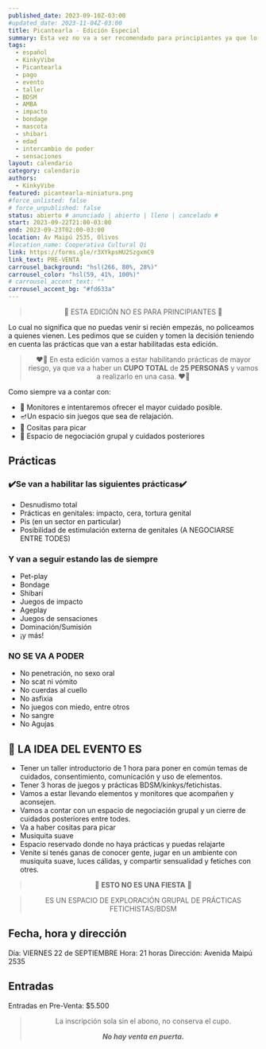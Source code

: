 ```yaml
---
published_date: 2023-09-10Z-03:00
#updated_date: 2023-11-04Z-03:00
title: Picantearla - Edición Especial
summary: Esta vez no va a ser recomendado para principiantes ya que lo haremos en un espacio privado y con la intención de habilitar más prácticas.
tags:
  - español
  - KinkyVibe
  - Picantearla
  - pago
  - evento
  - taller
  - BDSM
  - AMBA
  - impacto
  - bondage
  - mascota
  - shibari
  - edad
  - intercambio de poder
  - sensaciones
layout: calendario
category: calendario
authors:
  - KinkyVibe
featured: picantearla-miniatura.png
#force_unlisted: false
# force_unpublished: false
status: abierto # anunciado | abierto | lleno | cancelado #
start: 2023-09-22T21:00-03:00
end: 2023-09-23T02:00-03:00
location: Av Maipú 2535, Olivos
#location_name: Cooperativa Cultural Qi
link: https://forms.gle/r3XYkpsHU2SzgxmC9
link_text: PRE-VENTA
carrousel_background: "hsl(266, 80%, 28%)"
carrousel_color: "hsl(59, 41%, 100%)"
# carrousel_accent_text: ""
carrousel_accent_bg: "#fd633a"
---
```


> 📛 ESTA EDICIÓN NO ES PARA PRINCIPIANTES 📛

Lo cual no significa que no puedas venir si recién empezás, no policeamos a quienes vienen. Les pedimos que se cuiden y tomen la decisión teniendo en cuenta las prácticas que van a estar habilitadas esta edición.

> ❤️‍🔥 En esta edición vamos a estar habilitando prácticas de mayor riesgo, ya que va a haber un **CUPO TOTAL** de **25 PERSONAS** y vamos a realizarlo en una casa. ❤️‍🔥

Como siempre va a contar con:

- 🧸 Monitores e intentaremos ofrecer el mayor cuidado posible.
- 🪔Un espacio sin juegos que sea de relajación.
- 🍿 Cositas para picar
- 🥰 Espacio de negociación grupal y cuidados posteriores

## Prácticas

### ✔️Se van a habilitar las siguientes prácticas✔️

- Desnudismo total
- Prácticas en genitales: impacto, cera, tortura genital
- Pis (en un sector en particular)
- Posibilidad de estimulación externa de genitales (A NEGOCIARSE ENTRE TODES)

### Y van a seguir estando las de siempre

- Pet-play
- Bondage
- Shibari
- Juegos de impacto
- Ageplay
- Juegos de sensaciones
- Dominación/Sumisión
- ¡y más!

### NO SE VA A PODER

- No penetración, no sexo oral
- No scat ni vómito
- No cuerdas al cuello
- No asfixia
- No juegos con miedo, entre otros
- No sangre
- No Agujas

## 🤩 LA IDEA DEL EVENTO ES

- Tener un taller introductorio de 1 hora para poner en común temas de cuidados, consentimiento, comunicación y uso de elementos.
- Tener 3 horas de juegos y prácticas BDSM/kinkys/fetichistas.
- Vamos a estar llevando elementos y monitores que acompañen y aconsejen.
- Vamos a contar con un espacio de negociación grupal y un cierre de cuidados posteriores entre todes.
- Va a haber cositas para picar
- Musiquita suave
- Espacio reservado donde no haya prácticas y puedas relajarte
- Venite si tenés ganas de conocer gente, jugar en un ambiente con musiquita suave, luces cálidas, y compartir sensualidad y fetiches con otres.

> 🍭 **ESTO NO ES UNA FIESTA** 🍭

> ES UN ESPACIO DE EXPLORACIÓN GRUPAL DE PRÁCTICAS FETICHISTAS/BDSM

## Fecha, hora y dirección

Día: VIERNES 22 de SEPTIEMBRE
Hora: 21 horas
Dirección: Avenida Maipú 2535

## Entradas

Entradas en Pre-Venta: $5.500

> La inscripción sola sin el abono, no conserva el cupo.
>
> **_No hay venta en puerta._**


<style>
  blockquote {
    font-size: var(--step-1);
    text-align: center;
  }
</style>
